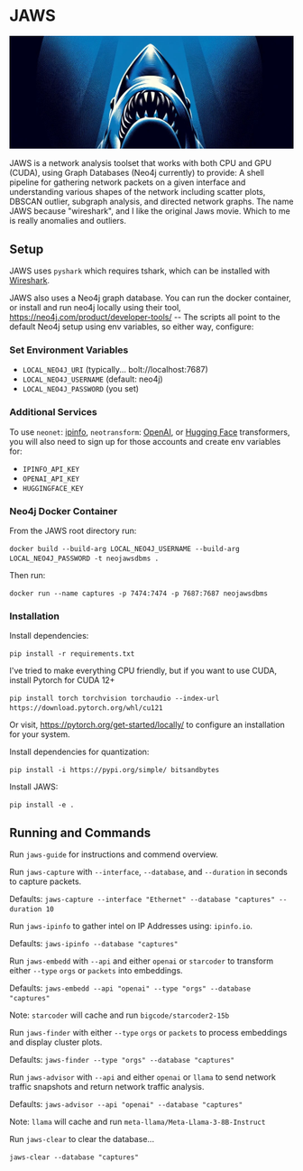 # JAWS
![hehe](/assets/cover.jpg)

JAWS is a network analysis toolset that works with both CPU and GPU (CUDA), using Graph Databases (Neo4j currently) to provide: A shell pipeline for gathering network packets on a given interface and understanding various shapes of the network including scatter plots, DBSCAN outlier, subgraph analysis, and directed network graphs. The name JAWS because "wireshark", and I like the original Jaws movie. Which to me is really anomalies and outliers.


## Setup

JAWS uses `pyshark` which requires tshark, which can be installed with [Wireshark](https://www.wireshark.org/).

JAWS also uses a Neo4j graph database. You can run the docker container, or install and run neo4j locally using their tool, https://neo4j.com/product/developer-tools/ -- The scripts all point to the default Neo4j setup using env variables, so either way, configure:

### Set Environment Variables

- `LOCAL_NEO4J_URI` (typically... bolt://localhost:7687)
- `LOCAL_NEO4J_USERNAME` (default: neo4j)
- `LOCAL_NEO4J_PASSWORD` (you set)


### Additional Services

To use `neonet`: [ipinfo](https://ipinfo.io/), `neotransform`: [OpenAI](https://platform.openai.com/overview), or [Hugging Face](https://huggingface.co/bigcode/starcoder2-15b) transformers, you will also need to sign up for those accounts and create env variables for:

- `IPINFO_API_KEY`
- `OPENAI_API_KEY`
- `HUGGINGFACE_KEY`


### Neo4j Docker Container

From the JAWS root directory run: 

`docker build --build-arg LOCAL_NEO4J_USERNAME --build-arg LOCAL_NEO4J_PASSWORD -t neojawsdbms .` 


Then run: 

`docker run --name captures -p 7474:7474 -p 7687:7687 neojawsdbms`


### Installation

Install dependencies:

`pip install -r requirements.txt`


I've tried to make everything CPU friendly, but if you want to use CUDA, install Pytorch for CUDA 12+

`pip install torch torchvision torchaudio --index-url https://download.pytorch.org/whl/cu121`

Or visit, https://pytorch.org/get-started/locally/ to configure an installation for your system.


Install dependencies for quantization:

`pip install -i https://pypi.org/simple/ bitsandbytes`


Install JAWS:

`pip install -e .`


## Running and Commands

Run `jaws-guide` for instructions and commend overview.


Run `jaws-capture` with `--interface`, `--database`, and `--duration` in seconds to capture packets.

Defaults: `jaws-capture --interface "Ethernet" --database "captures" --duration 10`


Run `jaws-ipinfo` to gather intel on IP Addresses using: `ipinfo.io`.

Defaults: `jaws-ipinfo --database "captures"`


Run `jaws-embedd` with `--api` and either `openai` or `starcoder` to transform either `--type` `orgs` or `packets` into embeddings.

Defaults: `jaws-embedd --api "openai" --type "orgs" --database "captures"`

Note: `starcoder` will cache and run `bigcode/starcoder2-15b`


Run `jaws-finder` with either `--type` `orgs` or `packets` to process embeddings and display cluster plots.

Defaults: `jaws-finder --type "orgs" --database "captures"`


Run `jaws-advisor` with `--api` and either `openai` or `llama` to send network traffic snapshots and return network traffic analysis.

Defaults: `jaws-advisor --api "openai" --database "captures"`

Note: `llama` will cache and run `meta-llama/Meta-Llama-3-8B-Instruct`


Run `jaws-clear` to clear the database...

`jaws-clear --database "captures"`
